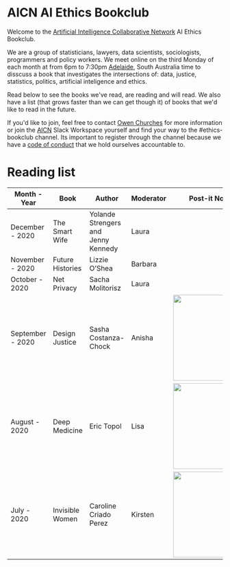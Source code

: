 # AICN AI Ethics Bookclub

Welcome to the [Artificial Intelligence Collaborative Network](https://www.collaborativenetwork.ai/) AI Ethics Bookclub.

We are a group of statisticians, lawyers, data scientists, sociologists, programmers and policy workers. We meet online on the third Monday of each month at from 6pm to 7:30pm [Adelaide](https://time.is/Adelaide), South Australia time to disscuss a book that investigates the intersections of: data, justice, statistics, politics, artificial inteligence and ethics.

Read below to see the books we've read, are reading and will read. We also have a list (that grows faster than we can get though it) of books that we'd like to read in the future. 

If you'd like to join, feel free to contact [Owen Churches](https://twitter.com/OwenChurches) for more information or join the [AICN](https://www.collaborativenetwork.ai/contact) Slack Workspace yourself and find your way to the #ethics-bookclub channel. Its important to register through the channel because we have a [code of conduct](https://www.collaborativenetwork.ai/code-of-conduct) that we hold ourselves accountable to.

# Reading list

| Month - Year      | Book             | Author                                   | Moderator | Post-it Note Art| 
| ----------------  |------------------|------------------------------------------|-----------|-----------------|
| December - 2020   | The Smart Wife   | Yolande Strengers and<br/> Jenny Kennedy | Laura     |                 |      
| November - 2020   | Future Histories | Lizzie O’Shea                            | Barbara   |                 |
| October - 2020    | Net Privacy      | Sacha Molitorisz                         | Laura     |                 |
| September - 2020  | Design Justice   | Sasha Costanza-Chock                     | Anisha    | <img src="https://pbs.twimg.com/media/EiVQe8bUwAIKA63?format=jpg&name=large" height="200" /> |
| August - 2020     | Deep Medicine    | Eric Topol                               | Lisa      | <img src="https://pbs.twimg.com/media/EfiawxRVoAIRp2I?format=jpg&name=large" height="200" /> |
| July - 2020       | Invisible Women  | Caroline Criado Perez                    | Kirsten   | <img src="https://pbs.twimg.com/media/EefVEg_U0AEpYOy?format=jpg&name=large" height="200" /> |

